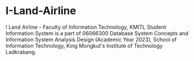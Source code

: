 # I-Land-Airline
I Land Airline - Faculty of Information Technology, KMITL Student Information System is a part of 06066300 Database System Concepts and Information System Analysis Design (Academic Year 2023), School of Information Technology, King Mongkut's Institute of Technology Ladkrabang.

